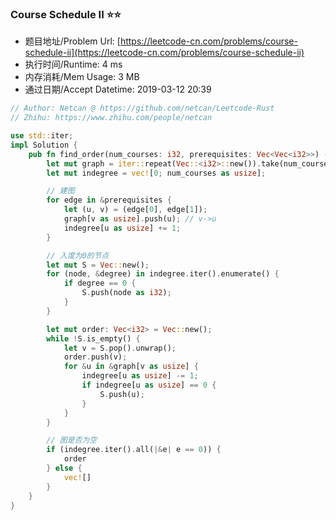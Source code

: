 ### Course Schedule II :star::star:
- 题目地址/Problem Url: [https://leetcode-cn.com/problems/course-schedule-ii](https://leetcode-cn.com/problems/course-schedule-ii)
- 执行时间/Runtime: 4 ms 
- 内存消耗/Mem Usage: 3 MB
- 通过日期/Accept Datetime: 2019-03-12 20:39

```rust
// Author: Netcan @ https://github.com/netcan/Leetcode-Rust
// Zhihu: https://www.zhihu.com/people/netcan

use std::iter;
impl Solution {
    pub fn find_order(num_courses: i32, prerequisites: Vec<Vec<i32>>) -> Vec<i32> {
        let mut graph = iter::repeat(Vec::<i32>::new()).take(num_courses as usize).collect::<Vec<Vec<i32>>>();
        let mut indegree = vec![0; num_courses as usize];

        // 建图
        for edge in &prerequisites {
            let (u, v) = (edge[0], edge[1]);
            graph[v as usize].push(u); // v->u
            indegree[u as usize] += 1;
        }

        // 入度为0的节点
        let mut S = Vec::new();
        for (node, &degree) in indegree.iter().enumerate() {
            if degree == 0 {
                S.push(node as i32);
            }
        }

        let mut order: Vec<i32> = Vec::new();
        while !S.is_empty() {
            let v = S.pop().unwrap();
            order.push(v);
            for &u in &graph[v as usize] {
                indegree[u as usize] -= 1;
                if indegree[u as usize] == 0 {
                    S.push(u);
                }
            }
        }

        // 图是否为空
        if (indegree.iter().all(|&e| e == 0)) {
            order
        } else {
            vec![]
        }
    }
}


```
